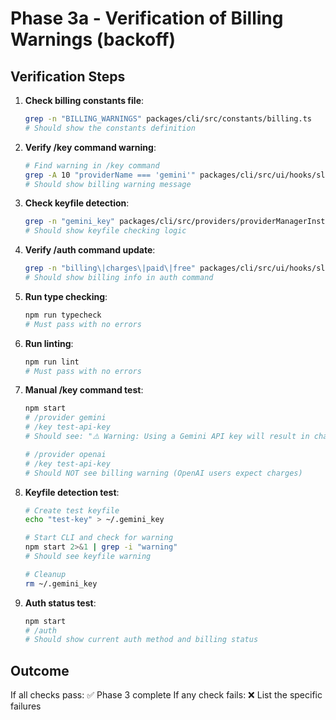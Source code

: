 # Phase 3a - Verification of Billing Warnings (backoff)

## Verification Steps

1. **Check billing constants file**:
   ```bash
   grep -n "BILLING_WARNINGS" packages/cli/src/constants/billing.ts
   # Should show the constants definition
   ```

2. **Verify /key command warning**:
   ```bash
   # Find warning in /key command
   grep -A 10 "providerName === 'gemini'" packages/cli/src/ui/hooks/slashCommandProcessor.ts | grep -i "warning"
   # Should show billing warning message
   ```

3. **Check keyfile detection**:
   ```bash
   grep -n "gemini_key" packages/cli/src/providers/providerManagerInstance.ts
   # Should show keyfile checking logic
   ```

4. **Verify /auth command update**:
   ```bash
   grep -n "billing\|charges\|paid\|free" packages/cli/src/ui/hooks/slashCommandProcessor.ts
   # Should show billing info in auth command
   ```

5. **Run type checking**:
   ```bash
   npm run typecheck
   # Must pass with no errors
   ```

6. **Run linting**:
   ```bash
   npm run lint
   # Must pass with no errors
   ```

7. **Manual /key command test**:
   ```bash
   npm start
   # /provider gemini
   # /key test-api-key
   # Should see: "⚠️ Warning: Using a Gemini API key will result in charges..."
   
   # /provider openai  
   # /key test-api-key
   # Should NOT see billing warning (OpenAI users expect charges)
   ```

8. **Keyfile detection test**:
   ```bash
   # Create test keyfile
   echo "test-key" > ~/.gemini_key
   
   # Start CLI and check for warning
   npm start 2>&1 | grep -i "warning"
   # Should see keyfile warning
   
   # Cleanup
   rm ~/.gemini_key
   ```

9. **Auth status test**:
   ```bash
   npm start
   # /auth
   # Should show current auth method and billing status
   ```

## Outcome

If all checks pass: ✅ Phase 3 complete
If any check fails: ❌ List the specific failures